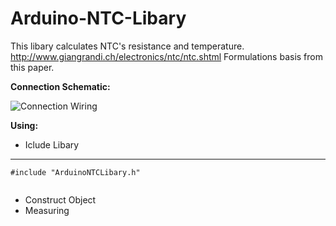 # Arduino-NTC-Libary
This libary calculates NTC's resistance and temperature.
http://www.giangrandi.ch/electronics/ntc/ntc.shtml
Formulations basis from this paper.

__Connection Schematic:__

![Connection Wiring](https://raw.githubusercontent.com/yasinerduran/ArduinoNTCLibary/master/schematics/schematic.PNG)


__Using:__
* Iclude Libary
 - - - - 
`#include "ArduinoNTCLibary.h"`
```C++
```
* Construct Object
* Measuring

           
         


